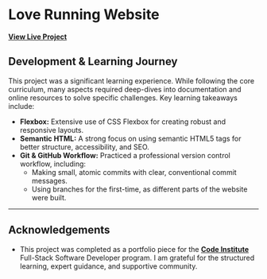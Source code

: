 # Love Running Website

[**View Live Project**](https://curtisnlogan.github.io/love-running/)  

## Development & Learning Journey

This project was a significant learning experience. While following the core curriculum, many aspects required deep-dives into documentation and online resources to solve specific challenges. Key learning takeaways include:

* **Flexbox:** Extensive use of CSS Flexbox for creating robust and responsive layouts.
* **Semantic HTML:** A strong focus on using semantic HTML5 tags for better structure, accessibility, and SEO.
* **Git & GitHub Workflow:** Practiced a professional version control workflow, including:
    * Making small, atomic commits with clear, conventional commit messages.
    * Using branches for the first-time, as different parts of the website were built.

---

## Acknowledgements

* This project was completed as a portfolio piece for the [**Code Institute**](https://codeinstitute.net) Full-Stack Software Developer program. I am grateful for the structured learning, expert guidance, and supportive community.

